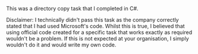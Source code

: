 This was a directory copy task that I completed in C#.

Disclaimer: 
I technically didn't pass this task as the company correctly stated that I had used Microsoft's code.
Whilst this is true, I believed that using official code created for a specific task that works exactly as required wouldn't be a problem.
If this is not expected at your organisation, I simply wouldn't do it and would write my own code.